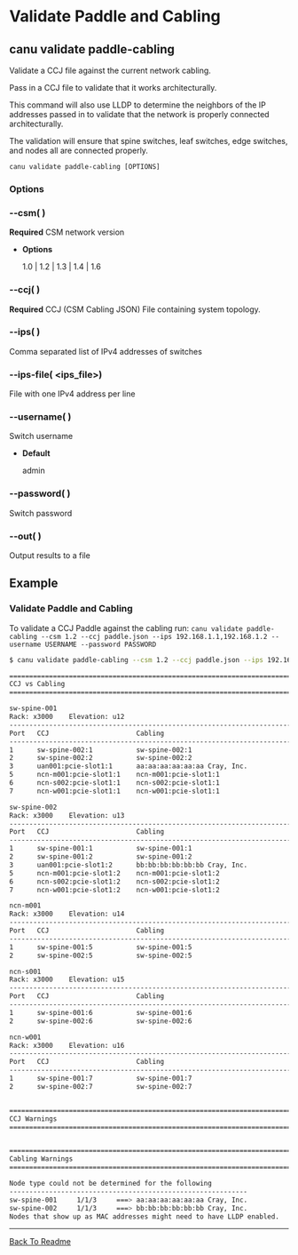 # Validate Paddle and Cabling

## canu validate paddle-cabling

Validate a CCJ file against the current network cabling.

Pass in a CCJ file to validate that it works architecturally.

This command will also use LLDP to determine the neighbors of the IP addresses passed in to validate that the network
is properly connected architecturally.

The validation will ensure that spine switches, leaf switches,
edge switches, and nodes all are connected properly.

```shell
canu validate paddle-cabling [OPTIONS]
```

### Options


### --csm( <csm>)
**Required** CSM network version


* **Options**

    1.0 | 1.2 | 1.3 | 1.4 | 1.6



### --ccj( <ccj>)
**Required** CCJ (CSM Cabling JSON) File containing system topology.


### --ips( <ips>)
Comma separated list of IPv4 addresses of switches


### --ips-file( <ips_file>)
File with one IPv4 address per line


### --username( <username>)
Switch username


* **Default**

    admin



### --password( <password>)
Switch password


### --out( <out>)
Output results to a file

## Example

### Validate Paddle and Cabling

To validate a CCJ Paddle against the cabling run: `canu validate paddle-cabling --csm 1.2 --ccj paddle.json --ips 192.168.1.1,192.168.1.2 --username USERNAME --password PASSWORD`

```bash
$ canu validate paddle-cabling --csm 1.2 --ccj paddle.json --ips 192.168.1.1,192.168.1.2 --username USERNAME --password PASSWORD

====================================================================================================
CCJ vs Cabling
====================================================================================================

sw-spine-001
Rack: x3000    Elevation: u12
--------------------------------------------------------------------------------
Port   CCJ                      Cabling
--------------------------------------------------------------------------------
1      sw-spine-002:1           sw-spine-002:1
2      sw-spine-002:2           sw-spine-002:2
3      uan001:pcie-slot1:1      aa:aa:aa:aa:aa:aa Cray, Inc.
5      ncn-m001:pcie-slot1:1    ncn-m001:pcie-slot1:1
6      ncn-s002:pcie-slot1:1    ncn-s002:pcie-slot1:1
7      ncn-w001:pcie-slot1:1    ncn-w001:pcie-slot1:1

sw-spine-002
Rack: x3000    Elevation: u13
--------------------------------------------------------------------------------
Port   CCJ                      Cabling
--------------------------------------------------------------------------------
1      sw-spine-001:1           sw-spine-001:1
2      sw-spine-001:2           sw-spine-001:2
3      uan001:pcie-slot1:2      bb:bb:bb:bb:bb:bb Cray, Inc.
5      ncn-m001:pcie-slot1:2    ncn-m001:pcie-slot1:2
6      ncn-s002:pcie-slot1:2    ncn-s002:pcie-slot1:2
7      ncn-w001:pcie-slot1:2    ncn-w001:pcie-slot1:2

ncn-m001
Rack: x3000    Elevation: u14
--------------------------------------------------------------------------------
Port   CCJ                      Cabling
--------------------------------------------------------------------------------
1      sw-spine-001:5           sw-spine-001:5
2      sw-spine-002:5           sw-spine-002:5

ncn-s001
Rack: x3000    Elevation: u15
--------------------------------------------------------------------------------
Port   CCJ                      Cabling
--------------------------------------------------------------------------------
1      sw-spine-001:6           sw-spine-001:6
2      sw-spine-002:6           sw-spine-002:6

ncn-w001
Rack: x3000    Elevation: u16
--------------------------------------------------------------------------------
Port   CCJ                      Cabling
--------------------------------------------------------------------------------
1      sw-spine-001:7           sw-spine-001:7
2      sw-spine-002:7           sw-spine-002:7


====================================================================================================
CCJ Warnings
====================================================================================================


====================================================================================================
Cabling Warnings
====================================================================================================

Node type could not be determined for the following
------------------------------------------------------------
sw-spine-001     1/1/3     ===> aa:aa:aa:aa:aa:aa Cray, Inc.
sw-spine-002     1/1/3     ===> bb:bb:bb:bb:bb:bb Cray, Inc.
Nodes that show up as MAC addresses might need to have LLDP enabled.
```


---

<a href="/readme.md">Back To Readme</a><br>
